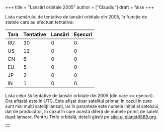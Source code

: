 +++
title = "Lansări orbitale 2005"
author = ["Claudiu"]
draft = false
+++

Lista numărului de tentative de lansări orbitale din 2005, în funcție de statele care au efectuat tentativa:

| Țara | Tentative | Lansări | Eșecuri |
|------|-----------|---------|---------|
| RU   | 30        | 0       | 0       |
| US   | 12        | 0       | 0       |
| CN   | 6         | 0       | 0       |
| EU   | 5         | 0       | 0       |
| JP   | 2         | 0       | 0       |
| IN   | 1         | 0       | 0       |

Lista celor `56` tentative de lansări orbitale din 2005 (din care == eșecuri). Ora afișată este în UTC. Este afișat doar satelitul primar, în cazul în care sunt mai mulți sateliți lansați, iar în paranteze este numele inițial al satelului, dat de producător, în cazul în care acesta diferă de numele primit de satelit după lansare. Pentru _Ținta_ orbitală, detalii găsiți pe [site-ul planet4589.org](https://planet4589.org/space/log/orbcat.html).

|  |
|--|
|  |